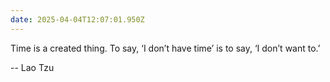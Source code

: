 ```yaml
---
date: 2025-04-04T12:07:01.950Z
---
```


Time is a created thing. 
To say, ‘I don’t have time’ is to say, 
‘I don’t want to.’

-- Lao Tzu